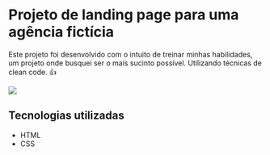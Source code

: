 # Projeto de landing page para uma agência fictícia
Este projeto foi desenvolvido com o intuito de treinar minhas habilidades, um projeto onde busquei ser o mais sucinto possível. Utilizando técnicas de clean code. 👍

<img src="./src/images/demo_landing_page.gif">


## Tecnologias utilizadas
- HTML
- CSS

